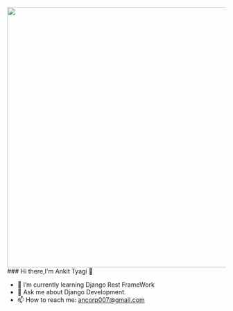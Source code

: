 <div style="align-items:center">
<img src="https://ankit-tyagi-11cb4e.netlify.app/images/Hero-Images_Websites.png" style="width:600px; height: 600px margin left: 50%">
</div>
### Hi there,I'm Ankit Tyagi 👋                                           


- 🌱 I’m currently learning Django Rest FrameWork                          
- 💬 Ask me about Django Development.
- 📫 How to reach me: ancorp007@gmail.com   
 



